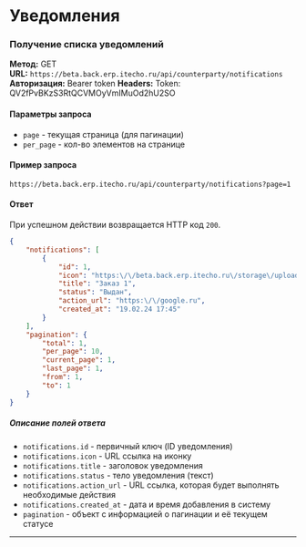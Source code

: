 # Уведомления

### Получение списка уведомлений

**Метод:** GET  
**URL:** `https://beta.back.erp.itecho.ru/api/counterparty/notifications`  
**Авторизация:** Bearer token
**Headers:** Token: QV2fPvBKzS3RtQCVMOyVmIMuOd2hU2SO

#### Параметры запроса

- `page` - текущая страница (для пагинации)
- `per_page` - кол-во элементов на странице

#### Пример запроса

`https://beta.back.erp.itecho.ru/api/counterparty/notifications?page=1`

#### Ответ

При успешном действии возвращается HTTP код `200`.
```json
{
	"notifications": [
		{
			"id": 1,
			"icon": "https:\/\/beta.back.erp.itecho.ru\/storage\/uploads\/order_complete.svg",
			"title": "Заказ 1",
			"status": "Выдан",
			"action_url": "https:\/\/google.ru",
			"created_at": "19.02.24 17:45"
		}
	],
	"pagination": {
		"total": 1,
		"per_page": 10,
		"current_page": 1,
		"last_page": 1,
		"from": 1,
		"to": 1
	}
}
```

##### Описание полей ответа

- `notifications.id` - первичный ключ (ID уведомления)
- `notifications.icon` - URL ссылка на иконку
- `notifications.title` - заголовок уведомления
- `notifications.status` - тело уведомления (текст)
- `notifications.action_url` - URL ссылка, которая будет выполнять необходимые действия
- `notifications.created_at` - дата и время добавления в систему
- `pagination` - объект с информацией о пагинации и её текущем статусе

---